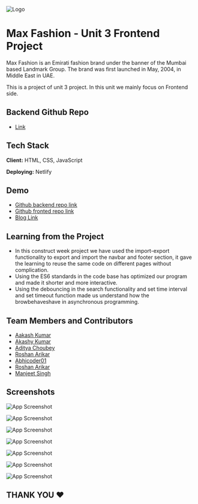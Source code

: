 
![Logo](https://upload.wikimedia.org/wikipedia/commons/b/b0/Logo_of_Max_Fashion_and_Accessories%2C_March_2018.png)


# Max Fashion - Unit 3 Frontend Project

Max Fashion is an Emirati fashion brand under the banner of the Mumbai based Landmark Group. The brand was first launched in May, 2004, in Middle East in UAE.

This is a project of unit 3 project. In this unit we mainly focus on Frontend side.

## Backend Github Repo
- [Link](https://github.com/Aakashvani/MaxFashion-Backend)



## Tech Stack

**Client:** HTML, CSS, JavaScript

**Deploying:** Netlify


## Demo

- [Github backend repo link](https://github.com/Aakashvani/MaxFashion-Backend)
- [Github fronted repo link](https://github.com/Aakashvani/MaxFashion-Clone)
- [Blog Link](https://medium.com/@adityachoubey07/journey-of-constructing-clone-of-max-fashion-40b2e5da8a00)

## Learning from the Project

- In this construct week project we have used the import-export functionality to export and import the navbar and footer section, it gave the learning to reuse the same code on different pages without complication.
- Using the ES6 standards in the code base has optimized our program and made it shorter and more interactive.
-  Using the debouncing in the search functionality and set time interval and set timeout function made us understand how the browbehaveshave in asynchronous programming.

## Team Members and Contributors

- [Aakash Kumar](https://github.com/Aakashvani)
- [Akashy Kumar](https://github.com/Akshay-Singh-Rajput)
- [Aditya Choubey](https://github.com/Aadi0706)
- [Roshan Arikar ](https://github.com/roshanarikar)
- [Abhicoder01](https://github.com/Abhicoder01)
- [Roshan Arikar ](https://github.com/roshanarikar)
- [Manjeet Singh](https://github.com/manjeetsingh100001)


## Screenshots

![App Screenshot](https://miro.medium.com/max/875/1*LTm-Ha6lsTniIssUp5D_bw.jpeg)

![App Screenshot](https://miro.medium.com/max/875/1*U_k80_sgJ--Zv2xv2VW2pg.jpeg)

![App Screenshot](https://miro.medium.com/max/875/1*QsOY9MBUsm9ARyK3Awa5dA.jpeg)

![App Screenshot](https://miro.medium.com/max/875/1*_8J9mleFki5qRRGqALIK6g.jpeg)

![App Screenshot](https://miro.medium.com/max/875/1*wmErVhSG1xEgkJhCv2y5QA.jpeg)

![App Screenshot](https://miro.medium.com/max/875/1*FDYs-iHIba3H30BFwiMxLA.jpeg)

![App Screenshot](https://miro.medium.com/max/875/1*iCMP38tQ_EecUwUgn6NcKw.jpeg)

<!-- <p  align="center">
<img src="https://media2.giphy.com/media/TIj8cbzWYKnE9ul3ab/giphy.gif?cid=6c09b952stgqitmn39ra2az6pq841bepkae3skwqqj8qx7nw&rid=giphy.gif&ct=s" width="90%" height="5%"> 
 </p> -->

<!-- <img src="https://media3.giphy.com/media/vmGjjH1XOjViEfbBfZ/giphy.gif"  align="center" width="35"> -->

## THANK YOU ❤️
